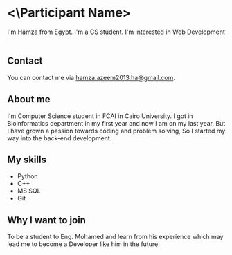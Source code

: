# <\Participant Name\>

I'm Hamza from Egypt. I'm a CS student. I'm interested in Web Development .

## Contact

You can contact me via hamza.azeem2013.ha@gmail.com.

## About me

I'm Computer Science student in FCAI in Cairo University.
I got in Bioinformatics department in my first year and now I am on my last year, But I have grown a passion towards coding and problem solving,
So I started my way into the back-end development.

## My skills

- Python
- C++
- MS SQL
- Git

## Why I want to join

To be a student to Eng. Mohamed and learn from his experience which may lead me to become a Developer like him in the future.

